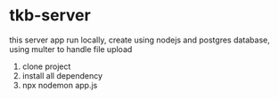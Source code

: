 # tkb-server
this server app run locally, create using nodejs and postgres database, using multer to handle file upload

1. clone project
2. install all dependency 
3. npx nodemon app.js
